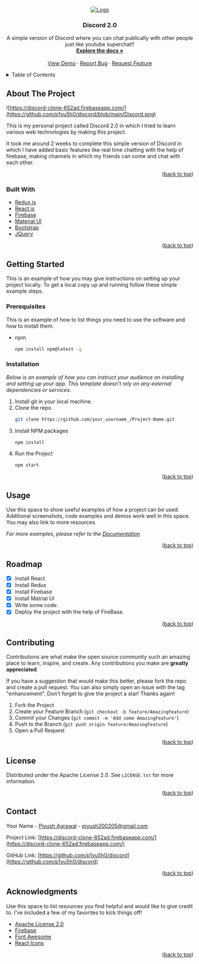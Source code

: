 <!-- PROJECT LOGO -->
<br />
<div align="center">
  <a href="https://github.com/othneildrew/Best-README-Template">
    <img src="https://cdn.discordapp.com/avatars/643945264868098049/c6a249645d46209f337279cd2ca998c7.png?size=240" alt="Logo" width="80" height="80">
  </a>

  <h3 align="center">Discord 2.0</h3>

  <p align="center">
    A simple version of Discord where you can chat publically with other people just like youtube superchat!!
    <br />
    <a href="https://github.com/p1yu5h0/discord"><strong>Explore the docs »</strong></a>
    <br />
    <br />
    <a href="https://github.com/p1yu5h0/discord/blob/main/README.md">View Demo</a>
    ·
    <a href="https://github.com/p1yu5h0/discord/issues">Report Bug</a>
    ·
    <a href="https://github.com/p1yu5h0/discord/issues">Request Feature</a>
  </p>
</div>



<!-- TABLE OF CONTENTS -->
<details>
  <summary>Table of Contents</summary>
  <ol>
    <li>
      <a href="#about-the-project">About The Project</a>
      <ul>
        <li><a href="#built-with">Built With</a></li>
      </ul>
    </li>
    <li>
      <a href="#getting-started">Getting Started</a>
      <ul>
        <li><a href="#prerequisites">Prerequisites</a></li>
        <li><a href="#installation">Installation</a></li>
      </ul>
    </li>
    <li><a href="#usage">Usage</a></li>
    <li><a href="#roadmap">Roadmap</a></li>
    <li><a href="#contributing">Contributing</a></li>
    <li><a href="#license">License</a></li>
    <li><a href="#contact">Contact</a></li>
    <li><a href="#acknowledgments">Acknowledgments</a></li>
  </ol>
</details>



<!-- ABOUT THE PROJECT -->
## About The Project

![https://discord-clone-652ad.firebaseapp.com/](https://github.com/p1yu5h0/discord/blob/main/Discord.png)

This is my personal project called Discord 2.0 in which I tried to learn various web technologies by making this project. 

It took me around 2 weeks to complete this simple version of Discord in which I have added basic features like real time chatting with the help of firebase, making channels in which my friends can come and chat with each other.



<p align="right">(<a href="#top">back to top</a>)</p>



### Built With

* [Redux.js](https://redux.js.org/)
* [React.js](https://reactjs.org/)
* [Firebase](https://firebase.google.com/)
* [Material UI](https://mui.com/)
* [Bootstrap](https://getbootstrap.com)
* [JQuery](https://jquery.com)

<p align="right">(<a href="#top">back to top</a>)</p>



<!-- GETTING STARTED -->
## Getting Started

This is an example of how you may give instructions on setting up your project locally.
To get a local copy up and running follow these simple example steps.

### Prerequisites

This is an example of how to list things you need to use the software and how to install them.
* npm
  ```sh
  npm install npm@latest -g
  ```

### Installation

_Below is an example of how you can instruct your audience on installing and setting up your app. This template doesn't rely on any external dependencies or services._

1. Install git in your local machine.
2. Clone the repo
   ```sh
   git clone https://github.com/your_username_/Project-Name.git
   ```
3. Install NPM packages
   ```sh
   npm install
   ```
4. Run the Project
   ```sh
   npm start
   ```

<p align="right">(<a href="#top">back to top</a>)</p>



<!-- USAGE EXAMPLES -->
## Usage

Use this space to show useful examples of how a project can be used. Additional screenshots, code examples and demos work well in this space. You may also link to more resources.

_For more examples, please refer to the [Documentation](https://github.com/p1yu5h0/discord)_

<p align="right">(<a href="#top">back to top</a>)</p>



<!-- ROADMAP -->
## Roadmap

- [x] Install React
- [x] Install Redux
- [x] Install Firebase
- [x] Install Matrial UI
- [x] Write some code.
- [x] Deploy the project with the help of FireBase.

<p align="right">(<a href="#top">back to top</a>)</p>



<!-- CONTRIBUTING -->
## Contributing

Contributions are what make the open source community such an amazing place to learn, inspire, and create. Any contributions you make are **greatly appreciated**.

If you have a suggestion that would make this better, please fork the repo and create a pull request. You can also simply open an issue with the tag "enhancement".
Don't forget to give the project a star! Thanks again!

1. Fork the Project
2. Create your Feature Branch (`git checkout -b feature/AmazingFeature`)
3. Commit your Changes (`git commit -m 'Add some AmazingFeature'`)
4. Push to the Branch (`git push origin feature/AmazingFeature`)
5. Open a Pull Request

<p align="right">(<a href="#top">back to top</a>)</p>



<!-- LICENSE -->
## License

Distributed under the Apache License 2.0. See `LICENSE.txt` for more information.

<p align="right">(<a href="#top">back to top</a>)</p>



<!-- CONTACT -->
## Contact

Your Name - [Piyush Agrawal](https://www.linkedin.com/in/p1yu5h0/) - piyush200205@gmail.com

Project Link: [https://discord-clone-652ad.firebaseapp.com/](https://discord-clone-652ad.firebaseapp.com/)

GitHub Link: [https://github.com/p1yu5h0/discord](https://github.com/p1yu5h0/discord)

<p align="right">(<a href="#top">back to top</a>)</p>



<!-- ACKNOWLEDGMENTS -->
## Acknowledgments

Use this space to list resources you find helpful and would like to give credit to. I've included a few of my favorites to kick things off!

* [Apache License 2.0](http://www.apache.org/licenses/)
* [Firebase](https://firebase.google.com/)
* [Font Awesome](https://fontawesome.com)
* [React Icons](https://react-icons.github.io/react-icons/search)

<p align="right">(<a href="#top">back to top</a>)</p>


